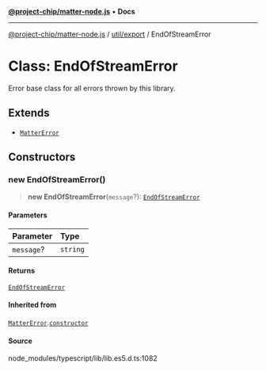 [**@project-chip/matter-node.js**](../../../README.md) • **Docs**

***

[@project-chip/matter-node.js](../../../modules.md) / [util/export](../README.md) / EndOfStreamError

# Class: EndOfStreamError

Error base class for all errors thrown by this library.

## Extends

- [`MatterError`](../../../exports/common/classes/MatterError.md)

## Constructors

### new EndOfStreamError()

> **new EndOfStreamError**(`message`?): [`EndOfStreamError`](EndOfStreamError.md)

#### Parameters

| Parameter | Type |
| :------ | :------ |
| `message`? | `string` |

#### Returns

[`EndOfStreamError`](EndOfStreamError.md)

#### Inherited from

[`MatterError`](../../../exports/common/classes/MatterError.md).[`constructor`](../../../exports/common/classes/MatterError.md#constructors)

#### Source

node\_modules/typescript/lib/lib.es5.d.ts:1082
